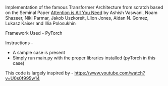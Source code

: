 Implementation of the famous Transformer Architecture from scratch based on the Seminal Paper [Attention is All You Need](https://arxiv.org/abs/1706.03762) by Ashish Vaswani, Noam Shazeer, Niki Parmar, Jakob Uszkoreit, Llion Jones, Aidan N. Gomez, Lukasz Kaiser and Illia Polosukhin

Framework Used - PyTorch

Instructions - 

  - A sample case is present
  - Simply run main.py with the proper libraries installed (pyTorch in this case)

This code is largely inspired by - https://www.youtube.com/watch?v=U0s0f995w14
